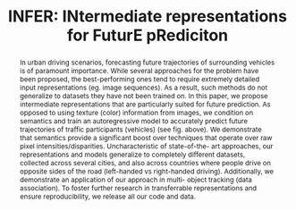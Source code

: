---
layout: project-page-new
title: "INFER: INtermediate representations for FuturE pRediciton"
authors:
  - name: Shashank Srikanth*
    sup: 1
  - name: Junaid Ahmed Ansari*
    sup: 1
  - name: R. Karnik Ram
    sup: 1
  - name: Sarthak Sharma
    sup: 1
  - name: J. Krishna Murthy
    sup: 2
  - name: K. Madhava Krishna
    sup: 1
affiliations:
  - name: IIIT Hyderabad, India
    link: https://robotics.iiit.ac.in
    sup: 1
  - name: MILA, Quebec
    link: https://mila.quebec/
    sup: 2
permalink: publications/2019/Srikanth_INFER-INtermediate-Representations
abstract: "In urban driving scenarios, forecasting future trajectories of surrounding vehicles is of paramount importance. While several approaches for the problem have been proposed, the best-performing ones tend to require extremely detailed input representations (eg. image sequences). As a result, such methods do not generalize to datasets they have not been trained on. In this paper, we propose intermediate representations that are particularly suited for future prediction. As opposed to using texture (color) information from images, we condition on semantics and train an autoregressive model to accurately predict future trajectories of traffic participants (vehicles) (see fig. above). We demonstrate that semantics provide a significant boost over techniques that operate over raw pixel intensities/disparities. Uncharacteristic of state-of-the- art approaches, our representations and models generalize to completely different datasets, collected across several cities, and also across countries where people drive on opposite sides of the road (left-handed vs right-handed driving). Additionally, we demonstrate an application of our approach in multi- object tracking (data association). To foster further research in transferrable representations and ensure reproducibility, we release all our code and data."
paper: https://robotics.iiit.ac.in/uploads/Main/Publications/shashank_et_al_iros19/infer.pdf
video: https://robotics.iiit.ac.in/uploads/Main/Publications/shashank_et_al_iros19/video.mp4
# iframe: https://www.youtube.com/embed/jhjskX4FQwA

---